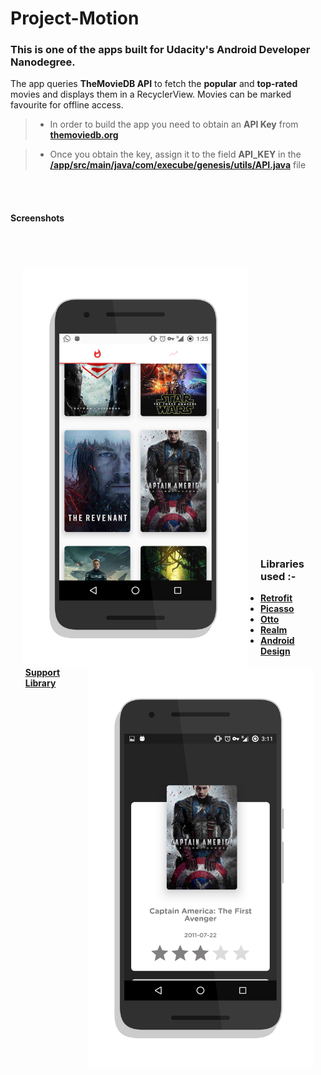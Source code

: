 


# Project-Motion

###   This is one of the apps built for Udacity's **Android Developer Nanodegree.**


The app queries **TheMovieDB API** to fetch the **popular** and **top-rated** movies and displays them in a RecyclerView. Movies can be marked favourite for offline access.


> - In order to build the app you need to obtain an **API Key** from   
   [**themoviedb.org**](http://themoviedb.org/)

> - Once you obtain the key, assign it to the field **API_KEY** in the 
   [**/app/src/main/java/com/execube/genesis/utils/API.java**](https://github.com/Hackertronix/Project-Motion/blob/master/app%2Fsrc%2Fmain%2Fjava%2Fcom%2Fexecube%2Fgenesis%2Futils%2FAPI.java)
   file


<br />
<br />

#### Screenshots

<br />
<br />
<br />


<img src="https://github.com/Hackertronix/Project-Motion/blob/master/art%2FScreenshot-1.png" width="360" height="640" align="left" hspace="20" >
<img src="https://github.com/Hackertronix/Project-Motion/blob/master/art%2FScreenshot-2.png" width="360" height="640" align="right" hspace="20" >


<br />
<br />
<br />
<br />
<br />
<br />
<br />
<br />
<br />
<br />
<br />
<br />
<br />
<br />
<br />
<br />
<br />
<br />
<br />
<br />
<br />
<br />
<br />
<br />
<br />
<br />



### Libraries used :-

 - [**Retrofit**](http://square.github.io/retrofit/)
 - [**Picasso**](http://square.github.io/picasso/)
 - [**Otto**](http://square.github.io/otto/)
 - [**Realm**](http://realm.io)
 - [**Android Design Support Library**](http://android-developers.blogspot.in/2015/05/android-design-support-library.html)

























































































